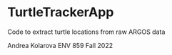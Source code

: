 # TurtleTrackerApp
Code to extract turtle locations from raw ARGOS data

Andrea Kolarova
ENV 859
Fall 2022
